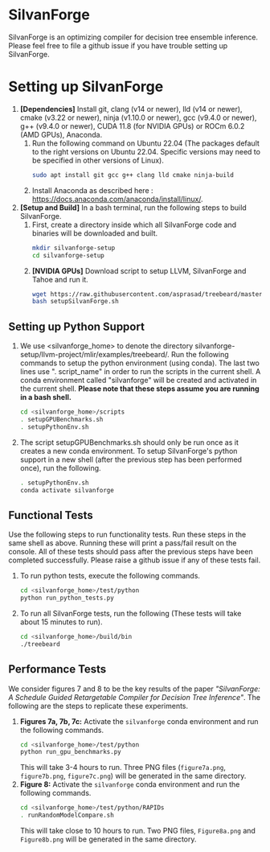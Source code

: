 # SilvanForge 
SilvanForge is an optimizing compiler for decision tree ensemble inference. Please feel free to file a github issue if you have trouble setting up SilvanForge.

# Setting up SilvanForge
1. **[Dependencies]** Install git, clang (v14 or newer), lld (v14 or newer), cmake (v3.22 or newer), ninja (v1.10.0 or newer), gcc (v9.4.0 or newer), g++ (v9.4.0 or newer), CUDA 11.8 (for NVIDIA GPUs) or ROCm 6.0.2 (AMD GPUs), Anaconda.
    1. Run the following command on Ubuntu 22.04 (The packages default to the right versions on Ubuntu 22.04. Specific versions may need to be specified in other versions of Linux).
        ```bash
        sudo apt install git gcc g++ clang lld cmake ninja-build
        ```
    2. Install Anaconda as described here : https://docs.anaconda.com/anaconda/install/linux/.
2. **[Setup and Build]** In a bash terminal, run the following steps to build SilvanForge.
    1. First, create a directory inside which all SilvanForge code and binaries will be downloaded and built.
        ```bash
        mkdir silvanforge-setup
        cd silvanforge-setup
        ```
    2. **[NVIDIA GPUs]** Download script to setup LLVM, SilvanForge and Tahoe and run it.
        ```bash
        wget https://raw.githubusercontent.com/asprasad/treebeard/master/scripts/setupSilvanForge.sh
        bash setupSilvanForge.sh
        ```
## Setting up Python Support
1. We use <silvanforge_home> to denote the directory silvanforge-setup/llvm-project/mlir/examples/treebeard/. Run the following commands to setup the python environment (using conda). The last two lines use ". script_name" in order to run the scripts in the current shell. A conda environment called "silvanforge" will be created and activated in the current shell. **Please note that these steps assume you are running in a bash shell.**
    ```bash
    cd <silvanforge_home>/scripts
    . setupGPUBenchmarks.sh
    . setupPythonEnv.sh
    ```
2.  The script setupGPUBenchmarks.sh should only be run once as it creates a new conda environment.
To setup SilvanForge's python support in a new shell (after the previous step has been performed once), run the following.
    ```bash
    . setupPythonEnv.sh
    conda activate silvanforge
    ```
## Functional Tests
Use the following steps to run functionality tests. Run these steps in the same shell as above. Running these will print a pass/fail result on the console. All of these tests should pass after the previous steps have been completed successfully. Please raise a github issue if any of these tests fail.
1. To run python tests, execute the following commands.
    ```bash
    cd <silvanforge_home>/test/python
    python run_python_tests.py
    ```
2. To run all SilvanForge tests, run the following (These tests will take about 15 minutes to run).
    ```bash
    cd <silvanforge_home>/build/bin
    ./treebeard
    ```

## Performance Tests
We consider figures 7 and 8 to be the key results of the paper _"SilvanForge: A Schedule Guided Retargetable Compiler for Decision Tree Inference"_. The following are the steps to replicate these experiments. 
1. **Figures 7a, 7b, 7c:** Activate the ```silvanforge``` conda environment and run the following commands.
    ```bash
    cd <silvanforge_home>/test/python
    python run_gpu_benchmarks.py
    ```
    This will take 3-4 hours to run. Three PNG files (```figure7a.png```, ```figure7b.png```, ```figure7c.png```) will be generated in the same directory.
2. **Figure 8:** Activate the ```silvanforge``` conda environment and run the following commands.
    ```bash
    cd <silvanforge_home>/test/python/RAPIDs
    . runRandomModelCompare.sh
    ```
    This will take close to 10 hours to run. Two PNG files, ```Figure8a.png``` and ```Figure8b.png``` will be generated in the same directory.

